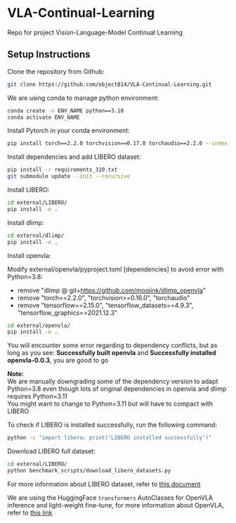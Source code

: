 # VLA-Continual-Learning
Repo for project Vision-Language-Model Continual Learning

## Setup Instructions

Clone the repository from Github:

```bash
git clone https://github.com/object814/VLA-Continual-Learning.git
```

We are using conda to manage python environment:

```bash
conda create -n ENV_NAME python==3.10
conda activate ENV_NAME
```

Install Pytorch in your conda environment:

```bash
pip install torch==2.2.0 torchvision==0.17.0 torchaudio==2.2.0 --index-url https://download.pytorch.org/whl/cu121
```

Install dependencies and add LIBERO dataset:

```bash
pip install -r requirements_310.txt
git submodule update --init --recursive
```

Install LIBERO:

```bash
cd external/LIBERO/
pip install -e .
```

Install dlimp:

```bash
cd external/dlimp/
pip install -e .
```

Install openvla:

Modify external/openvla/pyproject.toml [dependencies] to avoid error with Python=3.8:
- remove "dlimp @ git+https://github.com/moojink/dlimp_openvla"
- remove "torch==2.2.0", "torchvision>=0.16.0", "torchaudio"
- remove "tensorflow==2.15.0", "tensorflow_datasets==4.9.3", "tensorflow_graphics==2021.12.3"

```bash
cd external/openvla/
pip install -e .
```



You will encounter some error regarding to dependency conflicts, but as long as you see: **Successfully built openvla** and **Successfully installed openvla-0.0.3**, you are good to go

**Note:**\
 We are manually downgrading some of the dependency version to adapt Python=3.8 even though lots of original dependencies in openvla and dlimp requires Python=3.11\
 You might want to change to Python=3.11 but will have to compact with LIBERO

To check if LIBERO is installed successfully, run the following command:

```bash
python -c "import libero; print('LIBERO installed successfully')"
```

Download LIBERO full dataset:

```bash
cd external/LIBERO/
python benchmark_scripts/download_libero_datasets.py
```

For more information about LIBERO dataset, refer to [this document](https://lifelong-robot-learning.github.io/LIBERO/html/index.html)

We are using the HuggingFace ```transformers``` AutoClasses for OpenVLA inference and light-weight fine-tune, for more information about OpenVLA, refer to [this link](https://github.com/openvla/openvla?tab=readme-ov-file)

